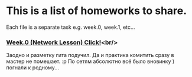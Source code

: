 # This is a list of homeworks to share. 
Each file is a separate task e.g. week.0, week.1, etc...<br/>
### [Week.0 (Network Lesson) Click!](https://github.com/strongpeach/cursor.free-aug-2018/blob/master/network%20homework(week.0)v2.md)<br/>
Заодно и разметку гита подучил. Да и практика комитить сразу в мастер не помешает. :р По сетям абсолютно всё было вновинку ) погнали к родному...
